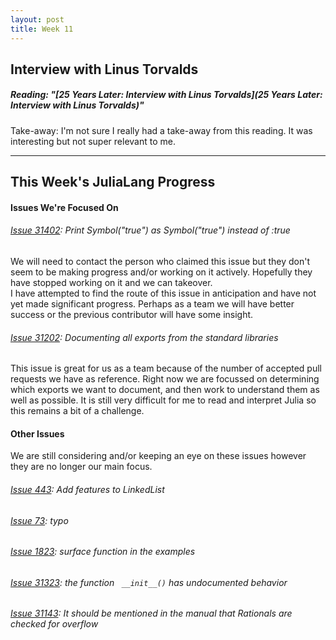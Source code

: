 ```yaml
---
layout: post
title: Week 11
---
```


## Interview with Linus Torvalds
##### Reading: "[25 Years Later: Interview with Linus Torvalds](25 Years Later: Interview with Linus Torvalds)"  
Take-away: I'm not sure I really had a take-away from this reading. It was interesting but not super relevant to me.

----
## This Week's JuliaLang Progress

#### Issues We're Focused On
###### [Issue 31402](https://github.com/JuliaLang/julia/issues/31402): Print Symbol("true") as Symbol("true") instead of :true
We will need to contact the person who claimed this issue but they don't seem to be making progress and/or working on it actively. Hopefully they have stopped working on it and we can takeover.  
I have attempted to find the route of this issue in anticipation and have not yet made significant progress. Perhaps as a team we will have better success or the previous contributor will have some insight.
###### [Issue 31202](https://github.com/JuliaLang/julia/issues/31202): Documenting all exports from the standard libraries
This issue is great for us as a team because of the number of accepted pull requests we have as reference. Right now we are focussed on determining which exports we want to document, and then work to understand them as well as possible. It is still very difficult for me to read and interpret Julia so this remains a bit of a challenge.

#### Other Issues
We are still considering and/or keeping an eye on these issues however they are no longer our main focus.
###### [Issue 443](https://github.com/JuliaCollections/DataStructures.jl/issues/443): Add features to LinkedList
###### [Issue 73](https://github.com/JuliaLang/JuliaParser.jl/issues/73): typo  
###### [Issue 1823](https://github.com/JuliaPlots/Plots.jl/issues/1823): surface function in the examples   
###### [Issue 31323](https://github.com/JuliaLang/julia/issues/31232): the function ` __init__()` has undocumented behavior  
###### [Issue 31143](https://github.com/JuliaLang/julia/issues/31143): It should be mentioned in the manual that Rationals are checked for overflow
